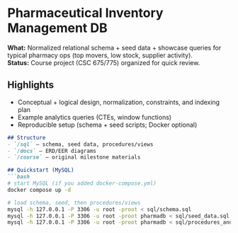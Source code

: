 # Pharmaceutical Inventory Management DB

**What:** Normalized relational schema + seed data + showcase queries for typical pharmacy ops (top movers, low stock, supplier activity).  
**Status:** Course project (CSC 675/775) organized for quick review.

## Highlights
- Conceptual + logical design, normalization, constraints, and indexing plan
- Example analytics queries (CTEs, window functions)
- Reproducible setup (schema + seed scripts; Docker optional)

```markdown
## Structure
- `/sql` — schema, seed data, procedures/views
- `/docs` — ERD/EER diagrams
- `/course` — original milestone materials

## Quickstart (MySQL)
```bash
# start MySQL (if you added docker-compose.yml)
docker compose up -d

# load schema, seed, then procedures/views
mysql -h 127.0.0.1 -P 3306 -u root -proot < sql/schema.sql
mysql -h 127.0.0.1 -P 3306 -u root -proot pharmadb < sql/seed_data.sql
mysql -h 127.0.0.1 -P 3306 -u root -proot pharmadb < sql/procedures_and_views.sql
```
